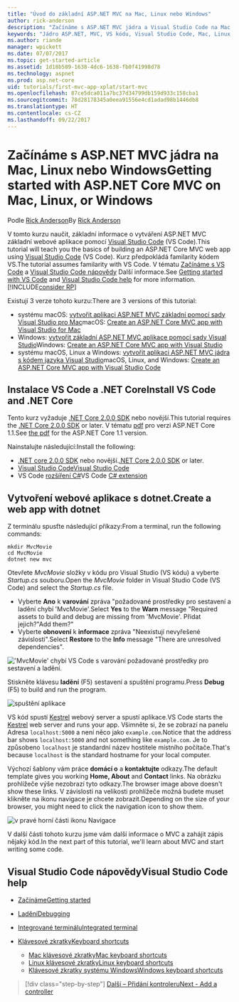 ```yaml
---
title: "Úvod do základní ASP.NET MVC na Mac, Linux nebo Windows"
author: rick-anderson
description: "Začínáme s ASP.NET MVC jádra a Visual Studio Code na Mac, Linux a Windows"
keywords: "Jádro ASP.NET, MVC, VS kódu, Visual Studio Code, Mac, Linux, Windows"
ms.author: riande
manager: wpickett
ms.date: 07/07/2017
ms.topic: get-started-article
ms.assetid: 1d18b589-1638-4dc6-1638-fb0f41998d78
ms.technology: aspnet
ms.prod: asp.net-core
uid: tutorials/first-mvc-app-xplat/start-mvc
ms.openlocfilehash: 87ce5dca011a7bc37d34799db159d933c158cba1
ms.sourcegitcommit: 78d28178345a0eea91556e4cd1adad98b1446db8
ms.translationtype: HT
ms.contentlocale: cs-CZ
ms.lasthandoff: 09/22/2017
---
```

# <a name="getting-started-with-aspnet-core-mvc--on-mac-linux-or-windows"></a><span data-ttu-id="4efa6-104">Začínáme s ASP.NET MVC jádra na Mac, Linux nebo Windows</span><span class="sxs-lookup"><span data-stu-id="4efa6-104">Getting started with ASP.NET Core MVC  on Mac, Linux, or Windows</span></span>

<span data-ttu-id="4efa6-105">Podle [Rick Anderson](https://twitter.com/RickAndMSFT)</span><span class="sxs-lookup"><span data-stu-id="4efa6-105">By [Rick Anderson](https://twitter.com/RickAndMSFT)</span></span>

<span data-ttu-id="4efa6-106">V tomto kurzu naučit, základní informace o vytváření ASP.NET MVC základní webové aplikace pomocí [Visual Studio Code](https://code.visualstudio.com) (VS Code).</span><span class="sxs-lookup"><span data-stu-id="4efa6-106">This tutorial will teach you the basics of building an ASP.NET Core MVC web app using [Visual Studio Code](https://code.visualstudio.com) (VS Code).</span></span> <span data-ttu-id="4efa6-107">Kurz předpokládá familarity kódem VS.</span><span class="sxs-lookup"><span data-stu-id="4efa6-107">The tutorial assumes familarity with VS Code.</span></span> <span data-ttu-id="4efa6-108">V tématu [Začínáme s VS Code](https://code.visualstudio.com/docs) a [Visual Studio Code nápovědy](#visual-studio-code-help) Další informace.</span><span class="sxs-lookup"><span data-stu-id="4efa6-108">See [Getting started with VS Code](https://code.visualstudio.com/docs) and [Visual Studio Code help](#visual-studio-code-help) for more information.</span></span> [!INCLUDE[consider RP](../../includes/razor.md)]

<span data-ttu-id="4efa6-109">Existují 3 verze tohoto kurzu:</span><span class="sxs-lookup"><span data-stu-id="4efa6-109">There are 3 versions of this tutorial:</span></span>

* <span data-ttu-id="4efa6-110">systému macOS: [vytvořit aplikaci ASP.NET MVC základní pomocí sady Visual Studio pro Mac](xref:tutorials/first-mvc-app-mac/start-mvc)</span><span class="sxs-lookup"><span data-stu-id="4efa6-110">macOS: [Create an ASP.NET Core MVC app with Visual Studio for Mac](xref:tutorials/first-mvc-app-mac/start-mvc)</span></span>
* <span data-ttu-id="4efa6-111">Windows: [vytvořit základní ASP.NET MVC aplikace pomocí sady Visual Studio](xref:tutorials/first-mvc-app/start-mvc)</span><span class="sxs-lookup"><span data-stu-id="4efa6-111">Windows: [Create an ASP.NET Core MVC app with Visual Studio](xref:tutorials/first-mvc-app/start-mvc)</span></span>
* <span data-ttu-id="4efa6-112">systému macOS, Linux a Windows: [vytvořit aplikaci ASP.NET MVC jádra s kódem jazyka Visual Studio](xref:tutorials/first-mvc-app-xplat/start-mvc)</span><span class="sxs-lookup"><span data-stu-id="4efa6-112">macOS, Linux, and Windows: [Create an ASP.NET Core MVC app with Visual Studio Code](xref:tutorials/first-mvc-app-xplat/start-mvc)</span></span> 

## <a name="install-vs-code-and-net-core"></a><span data-ttu-id="4efa6-113">Instalace VS Code a .NET Core</span><span class="sxs-lookup"><span data-stu-id="4efa6-113">Install VS Code and .NET Core</span></span>

<span data-ttu-id="4efa6-114">Tento kurz vyžaduje [.NET Core 2.0.0 SDK](https://www.microsoft.com/net/core) nebo novější.</span><span class="sxs-lookup"><span data-stu-id="4efa6-114">This tutorial requires the [.NET Core 2.0.0 SDK](https://www.microsoft.com/net/core) or later.</span></span> <span data-ttu-id="4efa6-115">V tématu [pdf](https://github.com/aspnet/Docs/blob/master/aspnetcore/tutorials/first-mvc-app-mac/start-mvc/8-23-17.pdf) pro verzi ASP.NET Core 1.1.</span><span class="sxs-lookup"><span data-stu-id="4efa6-115">See [the pdf](https://github.com/aspnet/Docs/blob/master/aspnetcore/tutorials/first-mvc-app-mac/start-mvc/8-23-17.pdf) for the ASP.NET Core 1.1 version.</span></span>

<span data-ttu-id="4efa6-116">Nainstalujte následující:</span><span class="sxs-lookup"><span data-stu-id="4efa6-116">Install the following:</span></span>

* <span data-ttu-id="4efa6-117">[.NET core 2.0.0 SDK](https://www.microsoft.com/net/core) nebo novější.</span><span class="sxs-lookup"><span data-stu-id="4efa6-117">[.NET Core 2.0.0 SDK](https://www.microsoft.com/net/core) or later.</span></span>
* [<span data-ttu-id="4efa6-118">Visual Studio Code</span><span class="sxs-lookup"><span data-stu-id="4efa6-118">Visual Studio Code</span></span>](https://code.visualstudio.com)
* <span data-ttu-id="4efa6-119">VS Code [rozšíření C#](https://marketplace.visualstudio.com/items?itemName=ms-vscode.csharp)</span><span class="sxs-lookup"><span data-stu-id="4efa6-119">VS Code [C# extension](https://marketplace.visualstudio.com/items?itemName=ms-vscode.csharp)</span></span> 

## <a name="create-a-web-app-with-dotnet"></a><span data-ttu-id="4efa6-120">Vytvoření webové aplikace s dotnet.</span><span class="sxs-lookup"><span data-stu-id="4efa6-120">Create a web app with dotnet</span></span>

<span data-ttu-id="4efa6-121">Z terminálu spusťte následující příkazy:</span><span class="sxs-lookup"><span data-stu-id="4efa6-121">From a terminal, run the following commands:</span></span>

```console
mkdir MvcMovie
cd MvcMovie
dotnet new mvc
```

<span data-ttu-id="4efa6-122">Otevřete *MvcMovie* složky v kódu pro Visual Studio (VS kódu) a vyberte *Startup.cs* souboru.</span><span class="sxs-lookup"><span data-stu-id="4efa6-122">Open the *MvcMovie* folder in Visual Studio Code (VS Code) and select the *Startup.cs* file.</span></span>

- <span data-ttu-id="4efa6-123">Vyberte **Ano** k **varování** zpráva "požadované prostředky pro sestavení a ladění chybí 'MvcMovie'.</span><span class="sxs-lookup"><span data-stu-id="4efa6-123">Select **Yes** to the **Warn** message "Required assets to build and debug are missing from 'MvcMovie'.</span></span> <span data-ttu-id="4efa6-124">Přidat jejich?"</span><span class="sxs-lookup"><span data-stu-id="4efa6-124">Add them?"</span></span>
- <span data-ttu-id="4efa6-125">Vyberte **obnovení** k **informace** zpráva "Neexistují nevyřešené závislosti".</span><span class="sxs-lookup"><span data-stu-id="4efa6-125">Select **Restore** to the **Info** message "There are unresolved dependencies".</span></span>

!['MvcMovie' chybí VS Code s varování požadované prostředky pro sestavení a ladění.](../web-api-vsc/_static/vsc_restore.png)

<span data-ttu-id="4efa6-129">Stiskněte klávesu **ladění** (F5) sestavení a spuštění programu.</span><span class="sxs-lookup"><span data-stu-id="4efa6-129">Press **Debug** (F5) to build and run the program.</span></span>

![spuštění aplikace](../first-mvc-app/start-mvc/_static/1.png)

<span data-ttu-id="4efa6-131">VS kód spustí [Kestrel](xref:fundamentals/servers/kestrel) webový server a spustí aplikace.</span><span class="sxs-lookup"><span data-stu-id="4efa6-131">VS Code starts the [Kestrel](xref:fundamentals/servers/kestrel) web server and runs your app.</span></span> <span data-ttu-id="4efa6-132">Všimněte si, že se zobrazí na panelu Adresa `localhost:5000` a není něco jako `example.com`.</span><span class="sxs-lookup"><span data-stu-id="4efa6-132">Notice that the address bar shows `localhost:5000` and not something like `example.com`.</span></span> <span data-ttu-id="4efa6-133">Je to způsobeno `localhost` je standardní název hostitele místního počítače.</span><span class="sxs-lookup"><span data-stu-id="4efa6-133">That's because `localhost` is the standard hostname for your local computer.</span></span>

<span data-ttu-id="4efa6-134">Výchozí šablony vám práce **domácí o** a **kontaktujte** odkazy.</span><span class="sxs-lookup"><span data-stu-id="4efa6-134">The default template gives you working **Home, About** and **Contact** links.</span></span> <span data-ttu-id="4efa6-135">Na obrázku prohlížeče výše nezobrazí tyto odkazy.</span><span class="sxs-lookup"><span data-stu-id="4efa6-135">The browser image above doesn't show these links.</span></span> <span data-ttu-id="4efa6-136">V závislosti na velikosti prohlížeče možná budete muset klikněte na ikonu navigace je chcete zobrazit.</span><span class="sxs-lookup"><span data-stu-id="4efa6-136">Depending on the size of your browser, you might need to click the navigation icon to show them.</span></span>

![v pravé horní části ikonu Navigace](../first-mvc-app/start-mvc/_static/2.png)

<span data-ttu-id="4efa6-138">V další části tohoto kurzu jsme vám další informace o MVC a zahájit zápis nějaký kód.</span><span class="sxs-lookup"><span data-stu-id="4efa6-138">In the next part of this tutorial, we'll learn about MVC and start writing some code.</span></span>

## <a name="visual-studio-code-help"></a><span data-ttu-id="4efa6-139">Visual Studio Code nápovědy</span><span class="sxs-lookup"><span data-stu-id="4efa6-139">Visual Studio Code help</span></span>

- [<span data-ttu-id="4efa6-140">Začínáme</span><span class="sxs-lookup"><span data-stu-id="4efa6-140">Getting started</span></span>](https://code.visualstudio.com/docs)
- [<span data-ttu-id="4efa6-141">Ladění</span><span class="sxs-lookup"><span data-stu-id="4efa6-141">Debugging</span></span>](https://code.visualstudio.com/docs/editor/debugging)
- [<span data-ttu-id="4efa6-142">Integrované terminálu</span><span class="sxs-lookup"><span data-stu-id="4efa6-142">Integrated terminal</span></span>](https://code.visualstudio.com/docs/editor/integrated-terminal)
- [<span data-ttu-id="4efa6-143">Klávesové zkratky</span><span class="sxs-lookup"><span data-stu-id="4efa6-143">Keyboard shortcuts</span></span>](https://code.visualstudio.com/docs/getstarted/keybindings#_keyboard-shortcuts-reference)

  - [<span data-ttu-id="4efa6-144">Mac klávesové zkratky</span><span class="sxs-lookup"><span data-stu-id="4efa6-144">Mac keyboard shortcuts</span></span>](https://code.visualstudio.com/shortcuts/keyboard-shortcuts-macos.pdf)
  - [<span data-ttu-id="4efa6-145">Linux klávesové zkratky</span><span class="sxs-lookup"><span data-stu-id="4efa6-145">Linux keyboard shortcuts</span></span>](https://code.visualstudio.com/shortcuts/keyboard-shortcuts-linux.pdf)
  - [<span data-ttu-id="4efa6-146">Klávesové zkratky systému Windows</span><span class="sxs-lookup"><span data-stu-id="4efa6-146">Windows keyboard shortcuts</span></span>](https://code.visualstudio.com/shortcuts/keyboard-shortcuts-windows.pdf)

>[!div class="step-by-step"]
[<span data-ttu-id="4efa6-147">Další – Přidání kontroleru</span><span class="sxs-lookup"><span data-stu-id="4efa6-147">Next - Add a controller</span></span>](adding-controller.md)
